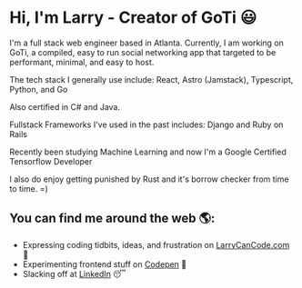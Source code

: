 # Hi, I'm Larry - Creator of GoTi 😃

I'm a full stack web engineer based in Atlanta.  Currently, I am working on GoTi, a compiled, easy to run social networking app that targeted to be performant, minimal, and easy to host.

The tech stack I generally use include: 
React, Astro (Jamstack), Typescript, Python, and Go

Also certified in C# and Java.  

Fullstack Frameworks I've used in the past includes:
Django and Ruby on Rails 

Recently been studying Machine Learning and now I'm a Google Certified Tensorflow Developer

I also do enjoy getting punished by Rust and it's borrow checker from time to time.  =)

## You can find me around the web 🌎:
- Expressing coding tidbits, ideas, and frustration on [LarryCanCode.com](https://larrycancode.com) 💩
- Experimenting frontend stuff on [Codepen](https://codepen.io/larrylwchan) 🏓
- Slacking off at [LinkedIn](https://www.linkedin.com/in/larrylwchan/) 😴
